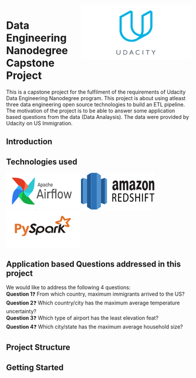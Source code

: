<img src="img/udacity.png" alt="Udacity logo" height="150" width="300" align="right" />

# Data Engineering Nanodegree Capstone Project 

This is a capstone project for the fulfilment of the requirements of Udacity Data Engineering Nanodegree program. This project is about using atleast three data engineering open source technologies to build an ETL pipeline. The motivation of the project is to be able to answer some application based questions from the data (Data Analaysis). The data were provided by Udacity on US Immigration. <br>

## Introduction

## Technologies used
<div float="left">
  <img src="/img/airflow.png" width="200" height="100"/>
  <img src="/img/redshift.png" width="200" height="100"/> 
  <img src="/img/pyspark.jpeg" width="200" height="100"/>
</div>

## Application based Questions addressed in this project
We would like to address the following 4 questions: <br>
<b>Question 1</b>:question: From which country, maximum immigrants arrived to the US? <br>
<b>Question 2</b>:question: Which country/city has the maximum average temperature uncertainty? <br>
<b>Question 3</b>:question: Which type of airport has the least elevation feat? <br>
<b>Question 4</b>:question: Which city/state has the maximum average household size? <br>

## Project Structure

## Getting Started

